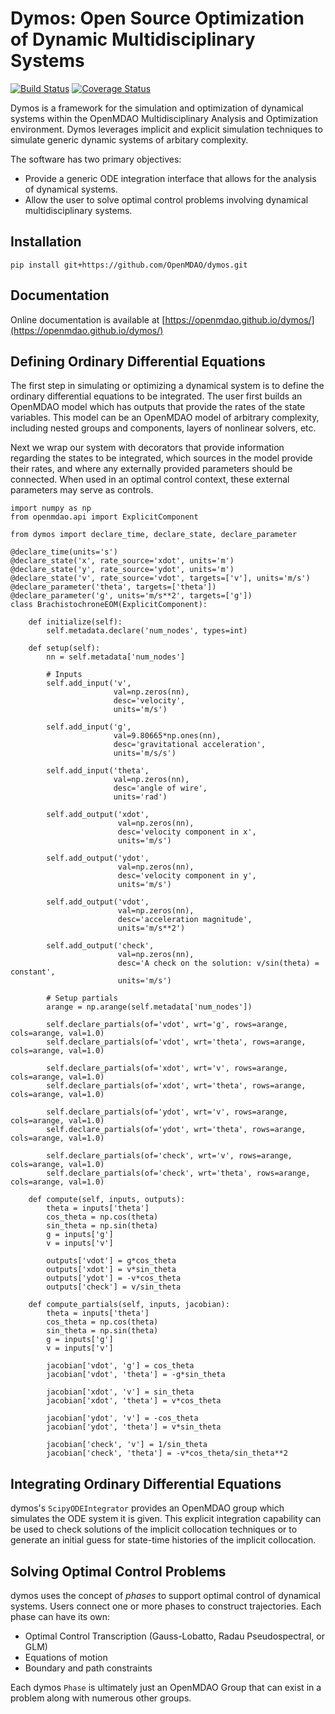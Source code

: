 Dymos:  Open Source Optimization of Dynamic Multidisciplinary Systems
=====================================================================

[![Build Status](https://travis-ci.com/OpenMDAO/dymos.svg?token=tUBGTjUY1qBbh4Htx3Sr&branch=master)](https://travis-ci.com/OpenMDAO/dymos) [![Coverage Status](https://coveralls.io/repos/github/OpenMDAO/dymos/badge.svg?branch=master&t=dJxu2Q)](https://coveralls.io/github/OpenMDAO/dymos?branch=master)


Dymos is a framework for the simulation and optimization of dynamical systems within the OpenMDAO Multidisciplinary Analysis and Optimization environment.
Dymos leverages implicit and explicit simulation techniques to simulate generic dynamic systems of arbitary complexity.  

The software has two primary objectives:
- Provide a generic ODE integration interface that allows for the analysis of dynamical systems.
- Allow the user to solve optimal control problems involving dynamical multidisciplinary systems.

Installation
------------

```
pip install git+https://github.com/OpenMDAO/dymos.git
```

Documentation
-------------

Online documentation is available at [https://openmdao.github.io/dymos/](https://openmdao.github.io/dymos/)


Defining Ordinary Differential Equations
----------------------------------------

The first step in simulating or optimizing a dynamical system is to define the ordinary
differential equations to be integrated.  The user first builds an OpenMDAO model which has outputs
that provide the rates of the state variables.  This model can be an OpenMDAO model of arbitrary
complexity, including nested groups and components, layers of nonlinear solvers, etc.

Next we wrap our system with decorators that provide information regarding the states to be
integrated, which sources in the model provide their rates, and where any externally provided
parameters should be connected.  When used in an optimal control context, these external parameters
may serve as controls.

    import numpy as np
    from openmdao.api import ExplicitComponent
    
    from dymos import declare_time, declare_state, declare_parameter
    
    @declare_time(units='s')
    @declare_state('x', rate_source='xdot', units='m')
    @declare_state('y', rate_source='ydot', units='m')
    @declare_state('v', rate_source='vdot', targets=['v'], units='m/s')
    @declare_parameter('theta', targets=['theta'])
    @declare_parameter('g', units='m/s**2', targets=['g'])
    class BrachistochroneEOM(ExplicitComponent):
    
        def initialize(self):
            self.metadata.declare('num_nodes', types=int)
    
        def setup(self):
            nn = self.metadata['num_nodes']
    
            # Inputs
            self.add_input('v',
                           val=np.zeros(nn),
                           desc='velocity',
                           units='m/s')
    
            self.add_input('g',
                           val=9.80665*np.ones(nn),
                           desc='gravitational acceleration',
                           units='m/s/s')
    
            self.add_input('theta',
                           val=np.zeros(nn),
                           desc='angle of wire',
                           units='rad')
    
            self.add_output('xdot',
                            val=np.zeros(nn),
                            desc='velocity component in x',
                            units='m/s')
    
            self.add_output('ydot',
                            val=np.zeros(nn),
                            desc='velocity component in y',
                            units='m/s')
    
            self.add_output('vdot',
                            val=np.zeros(nn),
                            desc='acceleration magnitude',
                            units='m/s**2')
    
            self.add_output('check',
                            val=np.zeros(nn),
                            desc='A check on the solution: v/sin(theta) = constant',
                            units='m/s')
    
            # Setup partials
            arange = np.arange(self.metadata['num_nodes'])
    
            self.declare_partials(of='vdot', wrt='g', rows=arange, cols=arange, val=1.0)
            self.declare_partials(of='vdot', wrt='theta', rows=arange, cols=arange, val=1.0)
    
            self.declare_partials(of='xdot', wrt='v', rows=arange, cols=arange, val=1.0)
            self.declare_partials(of='xdot', wrt='theta', rows=arange, cols=arange, val=1.0)
    
            self.declare_partials(of='ydot', wrt='v', rows=arange, cols=arange, val=1.0)
            self.declare_partials(of='ydot', wrt='theta', rows=arange, cols=arange, val=1.0)
    
            self.declare_partials(of='check', wrt='v', rows=arange, cols=arange, val=1.0)
            self.declare_partials(of='check', wrt='theta', rows=arange, cols=arange, val=1.0)
    
        def compute(self, inputs, outputs):
            theta = inputs['theta']
            cos_theta = np.cos(theta)
            sin_theta = np.sin(theta)
            g = inputs['g']
            v = inputs['v']
    
            outputs['vdot'] = g*cos_theta
            outputs['xdot'] = v*sin_theta
            outputs['ydot'] = -v*cos_theta
            outputs['check'] = v/sin_theta
    
        def compute_partials(self, inputs, jacobian):
            theta = inputs['theta']
            cos_theta = np.cos(theta)
            sin_theta = np.sin(theta)
            g = inputs['g']
            v = inputs['v']
    
            jacobian['vdot', 'g'] = cos_theta
            jacobian['vdot', 'theta'] = -g*sin_theta
    
            jacobian['xdot', 'v'] = sin_theta
            jacobian['xdot', 'theta'] = v*cos_theta
    
            jacobian['ydot', 'v'] = -cos_theta
            jacobian['ydot', 'theta'] = v*sin_theta
    
            jacobian['check', 'v'] = 1/sin_theta
            jacobian['check', 'theta'] = -v*cos_theta/sin_theta**2
 

Integrating Ordinary Differential Equations
-------------------------------------------

dymos's `ScipyODEIntegrator` provides an OpenMDAO group which simulates the ODE system it is given.
This explicit integration capability can be used to check solutions of the implicit collocation 
techniques or to generate an initial guess for state-time histories of the implicit collocation.

Solving Optimal Control Problems
--------------------------------

dymos uses the concept of *phases* to support optimal control of dynamical systems.
Users connect one or more phases to construct trajectories.
Each phase can have its own:

- Optimal Control Transcription (Gauss-Lobatto, Radau Pseudospectral, or GLM)
- Equations of motion
- Boundary and path constraints

Each dymos `Phase` is ultimately just an OpenMDAO Group that can exist in
a problem along with numerous other groups.
